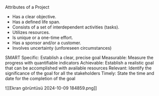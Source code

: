 Attributes of a Project
- Has a clear objective.
- Has a defined life span.
- Consists of a set of interdependent activities (tasks).
- Utilizes resources.
- Is unique or a one-time effort.
- Has a sponsor and/or a customer.
- Involves uncertainty (unforeseen circumstances)

SMART
Specific: Establish a clear, precise goal
Measurable: Measure the progress with quantifiable indicators
Achievable: Establish a realistic goal that can be accomplished with available resources
Relevant: Identify the significance of the goal for all the stakeholders
Timely: State the time and date for the completion of the goal

![[Ekran görüntüsü 2024-10-09 184859.png]]

